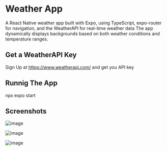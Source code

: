 # Weather App 
A React Native weather app built with Expo, using TypeScript, expo-router for navigation, and the WeatherAPI for real-time weather data
The app dynamically displays backgrounds based on both weather conditions and temperature ranges.

## Get a WeatherAPI Key
Sign Up at https://www.weatherapi.com/ and get you API key

## Runnig The App 
npx expo start

## Screenshots
![image](https://github.com/user-attachments/assets/2a00da72-f295-46bd-a387-aef283f90d9b)

![image](https://github.com/user-attachments/assets/59a345c6-01b2-4bd7-8373-946b6ecee9ef)

![image](https://github.com/user-attachments/assets/98bfe2a3-1129-4cd8-b2d6-0f892971feb4)




